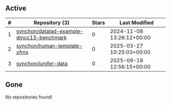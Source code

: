 ## Active
| # | Repository (3) | Stars | Last Modified |
| --- | --- | --- | --- |
| 1 | [synchon/datalad-example-dmcc13-benchmark](https://gin.g-node.org/synchon/datalad-example-dmcc13-benchmark) | 0 | 2024-11-08 13:26:12+00:00 |
| 2 | [synchon/human-template-xfms](https://gin.g-node.org/synchon/human-template-xfms) | 0 | 2025-03-27 10:25:03+00:00 |
| 3 | [synchon/junifer-data](https://gin.g-node.org/synchon/junifer-data) | 0 | 2025-09-18 12:56:15+00:00 |

## Gone
No repositories found!
